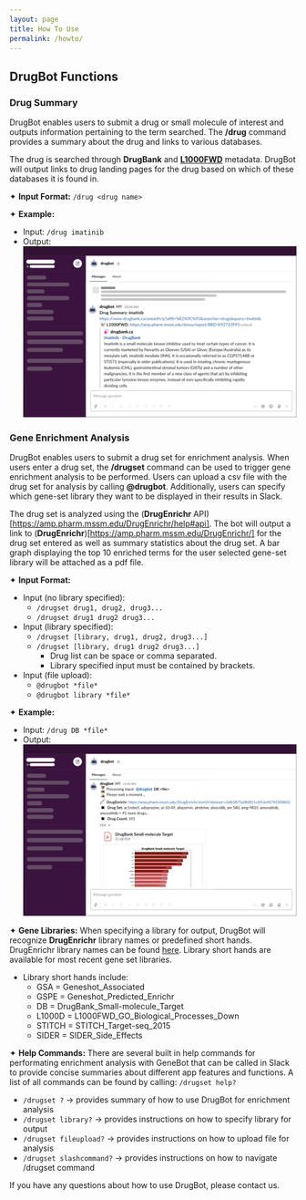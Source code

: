```yaml
---
layout: page
title: How To Use 
permalink: /howto/
---
```


## DrugBot Functions

### Drug Summary 
DrugBot enables users to submit a drug or small molecule of interest and outputs information pertaining to the term searched. The **/drug** command provides a summary about the drug and links to various databases. 

The drug is searched through **DrugBank** and [**L1000FWD**](https://amp.pharm.mssm.edu/L1000FWD/) metadata. DrugBot will output links to drug landing pages for the drug based on which of these databases it is found in. 

✦ **Input Format:** `/drug <drug name>`

✦ **Example:** 
- Input: `/drug imatinib`
- Output: 
![image](/assets/images/drug_summary_output.png)

### Gene Enrichment Analysis
DrugBot enables users to submit a drug set for enrichment analysis. When users enter a drug set, the **/drugset** command can be used to trigger gene enrichment analysis to be performed. Users can upload a csv file with the drug set for analysis by calling **@drugbot**. Additionally, users can specify which gene-set library they want to be displayed in their results in Slack.

The drug set is analyzed using the (**DrugEnrichr** API)[https://amp.pharm.mssm.edu/DrugEnrichr/help#api]. The bot will output a link to (**DrugEnrichr**)[https://amp.pharm.mssm.edu/DrugEnrichr/] for the drug set entered as well as summary statistics about the drug set. A bar graph displaying the top 10 enriched terms for the user selected gene-set library will be attached as a pdf file. 

✦ **Input Format:** 
- Input (no library specified): 
    - `/drugset drug1, drug2, drug3... ` 
    - `/drugset drug1 drug2 drug3... ` 
- Input (library specified): 
    - `/drugset [library, drug1, drug2, drug3...] ` 
    - `/drugset [library, drug1 drug2 drug3...] ` 
        - Drug list can be space or comma separated.
        - Library specified input must be contained by brackets.
- Input (file upload): 
    - `@drugbot *file*` 
    - `@drugbot library *file*` 

✦ **Example:** 
- Input: `/drug DB *file*`
- Output: 
![image](/assets/images/drug_enrichment_output.png)

✦ **Gene Libraries:**
When specifying a library for output, DrugBot will recognize **DrugEnrichr** library names or predefined short hands. DrugEnrichr library names can be found [here](https://amp.pharm.mssm.edu/DrugEnrichr/#stats). Library short hands are available for most recent gene set libraries.
- Library short hands include:
    - GSA = Geneshot_Associated
    - GSPE = Geneshot_Predicted_Enrichr
    - DB = DrugBank_Small-molecule_Target
    - L1000D = L1000FWD_GO_Biological_Processes_Down
    - STITCH = STITCH_Target-seq_2015
    - SIDER = SIDER_Side_Effects

✦ **Help Commands:**
There are several built in help commands for performating enrichment analysis with GeneBot that can be called in Slack to provide concise summaries about different app features and functions. A list of all commands can be found by calling: `/drugset help?`

- `/drugset ?` → provides summary of how to use DrugBot for enrichment analysis  
- `/drugset library?` → provides instructions on how to specify library for output
- `/drugset fileupload?` → provides instructions on how to upload file for analysis
- `/drugset slashcommand?` → provides instructions on how to navigate /drugset command

If you have any questions about how to use DrugBot, please contact us.
